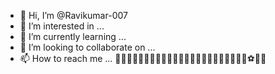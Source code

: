 - 👋 Hi, I’m @Ravikumar-007
- 👀 I’m interested in ...
- 🌱 I’m currently learning ...
- 💞️ I’m looking to collaborate on ...
- 📫 How to reach me ...
👀👀👀👀👀👀👀🎶🎶🎶🎶✌🏼✌🏼✌🏼✌🏼🥎🎾🏉🥏⚽️🏀🏈

<!---
Ravikumar-007/Ravikumar-007 is a ✨ special ✨ repository because its `README.md` (this file) appears on your GitHub profile.
You can click the Preview link to take a look at your changes.
--->
